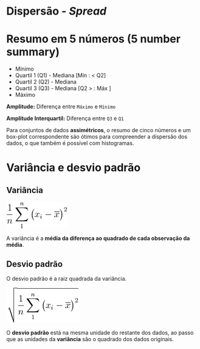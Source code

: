 # Dispersão - *Spread*
# Resumo em 5 números (5 number summary)
* Mínimo
* Quartil 1 (Q1) - Mediana [Mín : < Q2]
* Quartil 2 (Q2) - Mediana
* Quartil 3 (Q3) - Mediana [Q2 > : Máx ]
* Máximo

**Amplitude:** Diferença entre `Máximo` e `Mínimo`

**Amplitude Interquartil:** Diferença entre `Q3` e `Q1`

Para conjuntos de dados **assimétricos**, o resumo de cinco números e um box-plot correspondente são ótimos para compreender a dispersão dos dados, o que também é possível com histogramas.


# Variância e desvio padrão
## Variância
![Variância](../_assets/notation_variance.png)

A variância é a **média da diferença ao quadrado de cada observação da média**.

## Desvio padrão
O desvio padrão é a raiz quadrada da variância. 

![Desvio Padrão](../_assets/notation_standard_deviation.png)

O **desvio padrão** está na mesma unidade do restante dos dados, ao passo que as unidades da **variância** são o quadrado dos dados originais.


